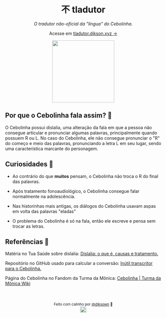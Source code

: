 <div align="center">
  <h1>不 tladutor</h1>

_O tradutor não-oficial da "língua" do Cebolinha._

Acesse em [tladutor.dikson.xyz →](https://tladutor.dikson.xyz)

<img align="center" height="200px" src="https://user-images.githubusercontent.com/49994083/189574655-abb9f3fb-e786-480a-ab69-213c52918c04.png">

</div>

## Por que o Cebolinha fala assim? 💬

O Cebolinha possui dislalia, uma alteração da fala em que a pessoa não
consegue articular e pronunciar algumas palavras, principalmente quando
possuem R ou L. No caso do Cebolinha, ele não consegue pronunciar o "R"
do começo e meio das palavras, pronunciando a letra L em seu lugar, sendo uma característica marcante do personagem.

## Curiosidades 🧅

- Ao contrário do que <b>muitos</b> pensam, o Cebolinha não troca o R do final
  das palavras.

- Após tratamento fonoaudiológico, o Cebolinha consegue falar normalmente na adolescência.

- Nas historinhas mais antigas, os diálogos do Cebolinha usavam aspas em
  volta das palavras "eladas"

- O problema do Cebolinha é só na fala, então ele escreve e pensa sem trocar as letras.

## Referências 💭

Matéria no Tua Saúde sobre dislalia: [Dislalia: o que é, causas e
tratamento.](https://www.tuasaude.com/dislalia/)

Repositório no GitHub usado para calcular a conversão: [Inútil
transcritor para o Cebolinha.](https://github.com/theuves-projects/cebolinha)

Página do Cebolinha no Fandom da Turma da Mônica: [Cebolinha | Turma da Mônica Wiki](https://monica.fandom.com/pt-br/wiki/Cebolinha)

<br>

<div align="center">

<sub>Feito com calinho por <a href="https://dikson.xyz">@diksown<a> 💚</sub>  
<img height="20px" src="https://user-images.githubusercontent.com/49994083/189573872-f81a164a-de54-4536-a520-5e5124cf9653.png">

</div>
